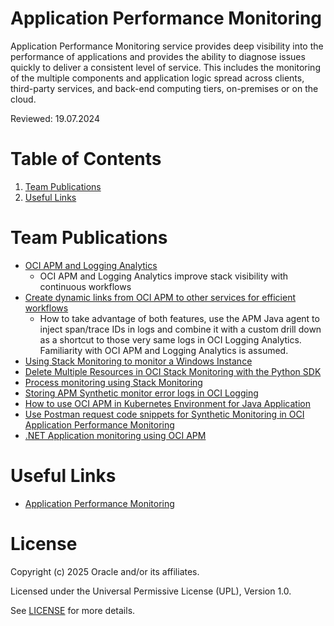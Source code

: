 # Application Performance Monitoring

Application Performance Monitoring service provides deep visibility into the performance of applications and provides the ability to diagnose issues quickly to deliver a consistent level of service. This includes the monitoring of the multiple components and application logic spread across clients, third-party services, and back-end computing tiers, on-premises or on the cloud.

Reviewed: 19.07.2024

# Table of Contents

1. [Team Publications](#team-publications)
2. [Useful Links](#useful-links)


# Team Publications

 - [OCI APM and Logging Analytics](https://blogs.oracle.com/observability/post/connect-apm-with-log-analytics-and-more)
   - OCI APM and Logging Analytics improve stack visibility with continuous workflows
- [Create dynamic links from OCI APM to other services for efficient workflows](https://blogs.oracle.com/observability/post/connect-apm-with-log-analytics-and-more)
   - How to take advantage of both features, use the APM Java agent to inject span/trace IDs in logs and combine it with a custom drill down as a shortcut to those very same logs in OCI Logging Analytics. Familiarity with OCI APM and Logging Analytics is assumed.
- [Using Stack Monitoring to monitor a Windows Instance](https://learnoci.cloud/using-stack-monitoring-to-monitor-a-windows-instance-d5f0d64f5494)
- [Delete Multiple Resources in OCI Stack Monitoring with the Python SDK](https://medium.com/@michtoeth/delete-multiple-resources-in-oci-stack-monitoring-with-the-python-sdk-60fa23970ac1)
- [Process monitoring using Stack Monitoring](https://karthicin.medium.com/process-monitoring-using-stack-monitoring-99908cec31a8)
- [Storing APM Synthetic monitor error logs in OCI Logging](https://karthicin.medium.com/storing-apm-synthetic-monitor-error-logs-in-oci-logging-c2296ce6072f)
- [How to use OCI APM in Kubernetes Environment for Java Application](https://karthicin.medium.com/how-to-use-oci-apm-in-kubernetes-environment-for-java-application-56de2c770a69)
- [Use Postman request code snippets for Synthetic Monitoring in OCI Application Performance Monitoring](https://medium.com/@michtoeth/use-postman-request-code-snippets-for-synthetic-monitoring-in-oci-application-performance-1fa91d51677c)
- [.NET Application monitoring using OCI APM](https://karthicin.medium.com/net-application-monitoring-using-oci-apm-7896706ed508)


# Useful Links

- [Application Performance Monitoring](https://docs.oracle.com/en-us/iaas/application-performance-monitoring/index.html)


# License

Copyright (c) 2025 Oracle and/or its affiliates.

Licensed under the Universal Permissive License (UPL), Version 1.0.

See [LICENSE](https://github.com/oracle-devrel/technology-engineering/blob/main/LICENSE) for more details.
